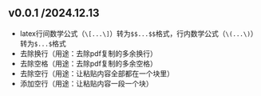 ## v0.0.1 /2024.12.13

- latex行间数学公式（`\[...\]`）转为`$$...$$`格式，行内数学公式（`\(...\)`）转为`$...$`格式
- 去除换行（用途：去除pdf复制的多余换行）
- 去除空格（用途：去除pdf复制的多余空格）
- 去除空行（用途：让粘贴内容全部都在一个块里）
- 添加空行（用途：让粘贴内容一段一个块）